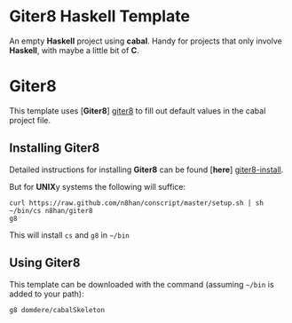 # Giter8 Haskell Template

An empty **Haskell** project using **cabal**.  Handy for projects that only involve **Haskell**, with maybe a little bit of **C**.

# Giter8

This template uses [**Giter8**] [giter8] to fill out default values in the cabal project file.

## Installing Giter8

Detailed instructions for installing **Giter8** can be found [**here**] [giter8-install].

But for **UNIX**y systems the following will suffice:

    curl https://raw.github.com/n8han/conscript/master/setup.sh | sh
    ~/bin/cs n8han/giter8
    g8

This will install `cs` and `g8` in `~/bin`

## Using Giter8

This template can be downloaded with the command (assuming `~/bin` is added to your path):

    g8 domdere/cabalSkeleton    

[giter8]: https://github.com/n8han/giter8 "n8han/giter8 on github.com" 
[giter8-install]: https://github.com/n8han/giter8/blob/master/README.markdown#installation "Installation instructions for Giter8"

